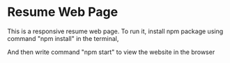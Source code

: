 # Resume Web Page
This is a responsive resume web page.
To run it, install npm package using command "npm install" in the terminal,

And then write command "npm start" to view the website in the browser